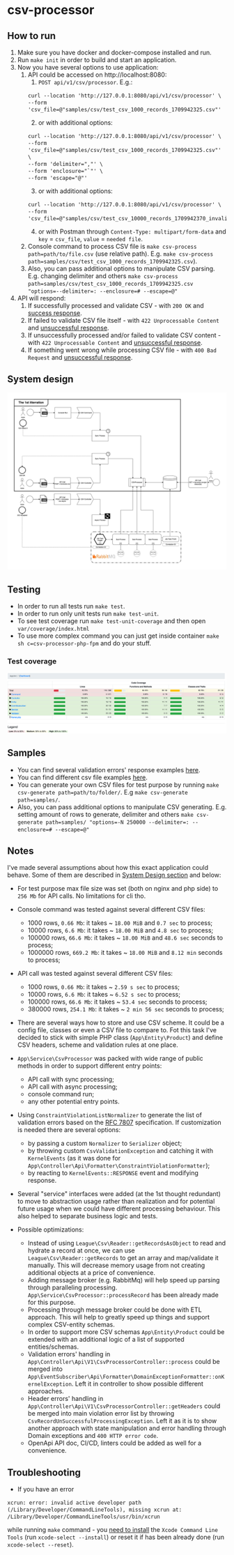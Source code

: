 # csv-processor

## How to run

1. Make sure you have docker and docker-compose installed and run.
2. Run `make init` in order to build and start an application.
3. Now you have several options to use application:
   1. API could be accessed on http://localhost:8080:
      1. `POST api/v1/csv/processor`. E.g.:
      ```curl
      curl --location 'http://127.0.0.1:8080/api/v1/csv/processor' \
      --form 'csv_file=@"samples/csv/test_csv_1000_records_1709942325.csv"'
      ```
      2. or with additional options:
      ```curl
      curl --location 'http://127.0.0.1:8080/api/v1/csv/processor' \
      --form 'csv_file=@"samples/csv/test_csv_1000_records_1709942325.csv"' \
      --form 'delimiter=","' \
      --form 'enclosure="`"' \
      --form 'escape="@"'
      ```
      3. or with additional options:
      ```curl
      curl --location 'http://127.0.0.1:8080/api/v1/csv/processor' \
      --form 'csv_file=@"samples/csv/test_csv_10000_records_1709942370_invalid.csv"'
      ```
      4. or with Postman through `Content-Type: multipart/form-data` and `key` = `csv_file`, `value` = `needed file`.
   2. Console command to process CSV file is `make csv-process path=path/to/file.csv` (use relative path). E.g. `make csv-process path=samples/csv/test_csv_1000_records_1709942325.csv`).
   3. Also, you can pass additional options to manipulate CSV parsing. E.g. changing delimiter and others `make csv-process path=samples/csv/test_csv_1000_records_1709942325.csv "options=--delimiter=: --enclosure=# --escape=@"`
4. API will respond:
   1. If successfully processed and validate CSV - with `200 OK` and [success response](/samples/api/response/success_response_example.json).
   2. If failed to validate CSV file itself - with `422 Unprocessable Content` and [unsuccessful response](/samples/api/response/validation_single_error_response_example.json).
   3. If unsuccessfully processed and/or failed to validate CSV content - with `422 Unprocessable Content` and [unsuccessful response](/samples/api/response/validation_list_error_response_example.json).
   4. If something went wrong while processing CSV file - with `400 Bad Request` and [unsuccessful response](/samples/api/response/bad_request_error_response_example.json).

## System design

![CSV_processor.webp](samples%2Fsystem%2FCSV_processor.webp)

## Testing

- In order to run all tests run `make test`.
- In order to run only unit tests run `make test-unit`.
- To see test coverage run `make test-unit-coverage` and then open `var/coverage/index.html`
- To use more complex command you can just get inside container `make sh c=csv-processor-php-fpm` and do your stuff.

### Test coverage
![img.png](samples/tests/img.png)

## Samples
- You can find several validation errors' response examples [here](samples/api/response).
- You can find different csv file examples [here](samples/csv).
- You can generate your own CSV files for test purpose by running `make csv-generate path=path/to/folder/`. E.g `make csv-generate path=samples/`.
- Also, you can pass additional options to manipulate CSV generating. E.g. setting amount of rows to generate, delimiter and others `make csv-generate path=samples/ "options=-N 250000 --delimiter=: --enclosure=# --escape=@"`

## Notes

I've made several assumptions about how this exact application could behave. Some of them are described in [System Design section](#system-design) and below: 
- For test purpose max file size was set (both on nginx and php side) to `256 Mb` for API calls. No limitations for cli tho.
- Console command was tested against several different CSV files:
  - 1000 rows, `0.66 Mb`: it takes ~ `18.00 MiB` and `0.7 sec` to process;
  - 10000 rows, `6.6 Mb`: it takes ~ `18.00 MiB` and `4.8 sec` to process;
  - 100000 rows, `66.6 Mb`: it takes ~ `18.00 MiB` and `48.6 sec` seconds to process;
  - 1000000 rows, `669.2 Mb`: it takes ~ `18.00 MiB` and `8.12 min` seconds to process;
- API call was tested against several different CSV files:
  - 1000 rows, `0.66 Mb`: it takes ~ `2.59 s sec` to process;
  - 10000 rows, `6.6 Mb`: it takes ~ `6.52 s sec` to process;
  - 100000 rows, `66.6 Mb`: it takes ~ `53.4 sec` seconds to process;
  - 380000 rows, `254.1 Mb`: it takes ~ `2 min 56 sec` seconds to process;
- There are several ways how to store and use CSV scheme. It could be a config file, classes or even a CSV file to compare to.
Fot this task I've decided to stick with simple PHP class (`App\Entity\Product`) and define CSV headers, scheme and validation rules at one place.
- `App\Service\CsvProcessor` was packed with wide range of public methods in order to support different entry points:
  - API call with sync processing;
  - API call with async processing;
  - console command run;
  - any other potential entry points.
- Using `ConstraintViolationListNormalizer` to generate the list of validation errors based on the [RFC 7807](https://datatracker.ietf.org/doc/html/rfc7807) specification.
  If customization is needed there are several options:
    - by passing a custom `Normalizer` to `Serializer` object;
    - by throwing custom `CsvValidationException` and catching it with `KernelEvents` (as it was done for `App\Controller\Api\Formatter\ConstraintViolationFormatter`);
    - by reacting to `KernelEvents::RESPONSE` event and modifying response.
- Several "service" interfaces were added (at the 1st thought redundant) to move to abstraction usage rather than realization and for potential future usage when we could have different processing behaviour.
This also helped to separate business logic and tests.

- Possible optimizations:
    - Instead of using `League\Csv\Reader::getRecordsAsObject` to read and hydrate a record at once, we can use `League\Csv\Reader::getRecords` to get an array and map/validate it manually.
      This will decrease memory usage from not creating additional objects at a price of convenience.
    - Adding message broker (e.g. RabbitMq) will help speed up parsing through paralleling processing.
      `App\Service\CsvProcessor::processRecord` has been already made for this purpose.
    - Processing through message broker could be done with ETL approach. This will help to greatly speed up things and support complex CSV-entity schemas.
    - In order to support more CSV schemas `App\Entity\Product` could be extended with an additional logic of a list of supported entities/schemas.
    - Validation errors' handling in `App\Controller\Api\V1\CsvProcessorController::process` could be merged into `App\EventSubscriber\Api\Formatter\DomainExceptionFormatter::onKernelException`.
  Left it in controller to show possible different approaches.
    - Header errors' handling in `App\Controller\Api\V1\CsvProcessorController::getHeaders` could be merged into main violation error list by throwing `CsvRecordUnSuccessfulProcessingException`.
  Left it as it is to show another approach with state manipulation and error handling through Domain exceptions and `400 HTTP error code`.
    - OpenApi API doc, CI/CD, linters could be added as well for a convenience.

## Troubleshooting

- If you have an error 
```
xcrun: error: invalid active developer path (/Library/Developer/CommandLineTools), missing xcrun at: /Library/Developer/CommandLineTools/usr/bin/xcrun
```
while running `make` command - you [need to install](https://apple.stackexchange.com/questions/254380/why-am-i-getting-an-invalid-active-developer-path-when-attempting-to-use-git-a) the `Xcode Command Line Tools` (run `xcode-select --install`) or reset it if has been already done (run `xcode-select --reset`).